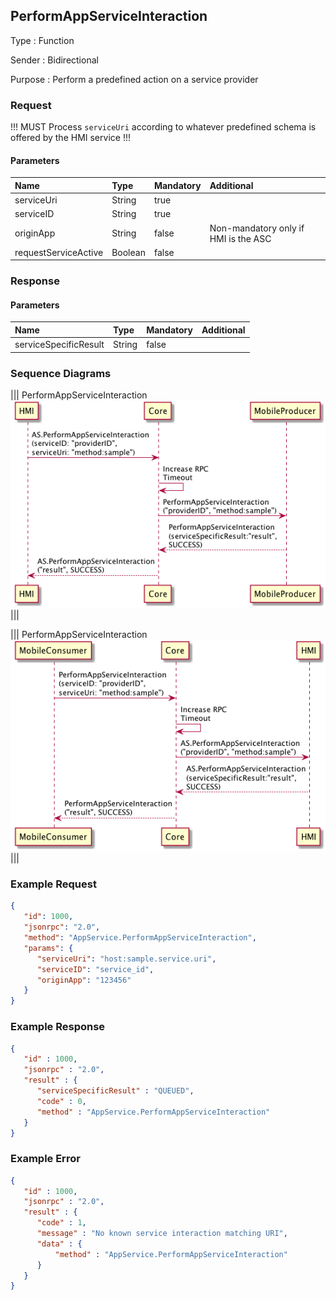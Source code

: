 ## PerformAppServiceInteraction

Type
: Function

Sender
: Bidirectional

Purpose
: Perform a predefined action on a service provider

### Request

!!! MUST
Process `serviceUri` according to whatever predefined schema is offered by the HMI service
!!!

#### Parameters

|Name|Type|Mandatory|Additional|
|:---|:---|:--------|:---------|
|serviceUri|String|true||
|serviceID|String|true||
|originApp|String|false|Non-mandatory only if HMI is the ASC|
|requestServiceActive|Boolean|false||

### Response

#### Parameters

|Name|Type|Mandatory|Additional|
|:---|:---|:--------|:---------|
|serviceSpecificResult|String|false||

### Sequence Diagrams
|||
PerformAppServiceInteraction
![PerformAppServiceInteraction with HMI ASC](./assets/PerformAppServiceInteractionFromHMI.png)
|||

|||
PerformAppServiceInteraction
![PerformAppServiceInteraction with Mobile ASC](./assets/PerformAppServiceInteractionFromMobile.png)
|||

### Example Request

```json
{
   "id": 1000,
   "jsonrpc": "2.0",
   "method": "AppService.PerformAppServiceInteraction",
   "params": {
      "serviceUri": "host:sample.service.uri",
      "serviceID": "service_id",
      "originApp": "123456"
   }
}
```

### Example Response

```json
{
   "id" : 1000,
   "jsonrpc" : "2.0",
   "result" : {
      "serviceSpecificResult" : "QUEUED",
      "code" : 0,
      "method" : "AppService.PerformAppServiceInteraction"
   }
}
```

### Example Error

```json
{
   "id" : 1000,
   "jsonrpc" : "2.0",
   "result" : {
      "code" : 1,
      "message" : "No known service interaction matching URI",
      "data" : {
          "method" : "AppService.PerformAppServiceInteraction"
      }
   }
}
```